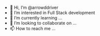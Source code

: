 - 👋 Hi, I’m @arrowddriver
- 👀 I’m interested in Full Stack development
- 🌱 I’m currently learning ...
- 💞️ I’m looking to collaborate on ...
- 📫 How to reach me ...

<!---
arrowddriver/arrowddriver is a ✨ special ✨ repository because its `README.md` (this file) appears on your GitHub profile.
You can click the Preview link to take a look at your changes.
--->
